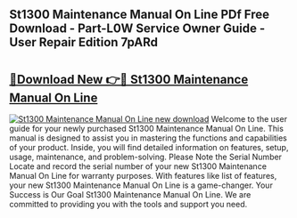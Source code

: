 ## St1300 Maintenance Manual On Line PDf Free Download - Part-L0W Service Owner Guide - User Repair Edition 7pARd

# <h2><a href="http://bc60588.oget.top/?id=St1300+Maintenance+Manual+On+Line">🔗Download New 👉🔴 St1300 Maintenance Manual On Line</a></h2>

[![St1300 Maintenance Manual On Line new download](https://i.imgur.com/5g1atiW.png)](http://bc60588.oget.top/?id=St1300+Maintenance+Manual+On+Line)
Welcome to the user guide for your newly purchased St1300 Maintenance Manual On Line. This manual is designed to assist you in mastering the functions and capabilities of your product. Inside, you will find detailed information on features, setup, usage, maintenance, and problem-solving. Please Note the Serial Number Locate and record the serial number of your new St1300 Maintenance Manual On Line for warranty purposes. With features like list of features, your new St1300 Maintenance Manual On Line is a game-changer. Your Success is Our Goal St1300 Maintenance Manual On Line. We are committed to providing you with the tools and support you need.
